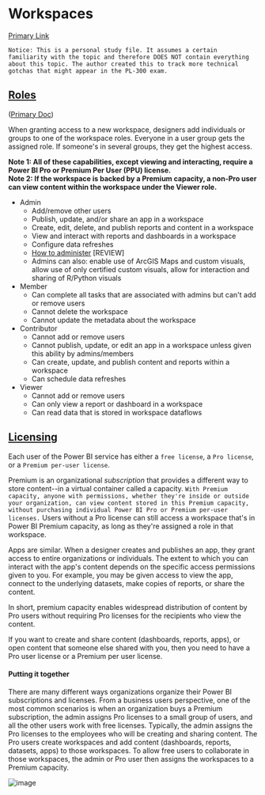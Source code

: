 # Workspaces
[Primary Link](https://docs.microsoft.com/en-us/power-bi/consumer/end-user-workspaces)

`Notice: This is a personal study file. It assumes a certain familiarity with the topic and therefore DOES NOT contain everything about this topic. The author created this to track more technical gotchas that might appear in the PL-300 exam.`

## [Roles](https://docs.microsoft.com/en-us/power-bi/consumer/end-user-workspaces#permissions-in-the-workspaces)
([Primary Doc](https://docs.microsoft.com/en-us/power-bi/collaborate-share/service-roles-new-workspaces))

When granting access to a new workspace, designers add individuals or groups to one of the workspace roles. Everyone in a user group gets the assigned role. 
If someone's in several groups, they get the highest access. 

**Note 1: All of these capabilities, except viewing and interacting, require a Power BI Pro or Premium Per User (PPU) license.**  
**Note 2: If the workspace is backed by a Premium capacity, a non-Pro user can view content within the workspace under the Viewer role.**

- Admin
  - Add/remove other users
  - Publish, update, and/or share an app in a workspace
  - Create, edit, delete, and publish reports and content in a workspace
  - View and interact with reports and dashboards in a workspace
  - Configure data refreshes
  - [How to administer](https://docs.microsoft.com/en-us/power-bi/admin/service-admin-portal?WT.mc_id=DP-MVP-5003635) [REVIEW]
  - Admins can also: enable use of ArcGIS Maps and custom visuals, allow use of only certified custom visuals, allow for interaction and sharing of R/Python visuals 
- Member
  - Can complete all tasks that are associated with admins but can't add or remove users
  - Cannot delete the workspace
  - Cannot update the metadata about the workspace
- Contributor
  - Cannot add or remove users
  - Cannot publish, update, or edit an app in a workspace unless given this ability by admins/members
  - Can create, update, and publish content and reports within a workspace
  - Can schedule data refreshes
- Viewer
  - Cannot add or remove users
  - Can only view a report or dashboard in a workspace
  - Can read data that is stored in workspace dataflows


## [Licensing](https://docs.microsoft.com/en-us/power-bi/consumer/end-user-license)
Each user of the Power BI service has either a `free license`, a `Pro license`, or a `Premium per-user license`. 

Premium is an organizational *subscription* that provides a different way to store content--in a virtual container called a capacity. `With Premium capacity, anyone with permissions, whether they're inside or outside your organization, can view content stored in this Premium capacity, without purchasing individual Power BI Pro or Premium per-user licenses.` Users without a Pro license can still access a workspace that's in Power BI Premium capacity, as long as they're assigned a role in that workspace.

Apps are similar. When a designer creates and publishes an app, they grant access to entire organizations or individuals. The extent to which you can interact with the app's content depends on the specific access permissions given to you. For example, you may be given access to view the app, connect to the underlying datasets, make copies of reports, or share the content.

In short, premium capacity enables widespread distribution of content by Pro users without requiring Pro licenses for the recipients who view the content.

If you want to create and share content (dashboards, reports, apps), or open content that someone else shared with you, then you need to have a Pro user license or a Premium per user license. 

#### Putting it together
There are many different ways organizations organize their Power BI subscriptions and licenses. From a business users perspective, one of the most common scenarios is when an organization buys a Premium subscription, the admin assigns Pro licenses to a small group of users, and all the other users work with free licenses. Typically, the admin assigns the Pro licenses to the employees who will be creating and sharing content. The Pro users create workspaces and add content (dashboards, reports, datasets, apps) to those workspaces. To allow free users to collaborate in those workspaces, the admin or Pro user then assigns the workspaces to a Premium capacity.

![image](https://docs.microsoft.com/en-us/power-bi/consumer/media/end-user-license/power-bi-dedicated.jpg)
